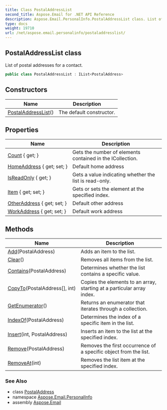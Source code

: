 ```yaml
---
title: Class PostalAddressList
second_title: Aspose.Email for .NET API Reference
description: Aspose.Email.PersonalInfo.PostalAddressList class. List of postal addresses for a contact
type: docs
weight: 19710
url: /net/aspose.email.personalinfo/postaladdresslist/
---
```

## PostalAddressList class

List of postal addresses for a contact.

```csharp
public class PostalAddressList : IList<PostalAddress>
```

## Constructors

| Name | Description |
| --- | --- |
| [PostalAddressList](postaladdresslist/)() | The default constructor. |

## Properties

| Name | Description |
| --- | --- |
| [Count](../../aspose.email.personalinfo/postaladdresslist/count/) { get; } | Gets the number of elements contained in the ICollection. |
| [HomeAddress](../../aspose.email.personalinfo/postaladdresslist/homeaddress/) { get; set; } | Default home address |
| [IsReadOnly](../../aspose.email.personalinfo/postaladdresslist/isreadonly/) { get; } | Gets a value indicating whether the list is read-only. |
| [Item](../../aspose.email.personalinfo/postaladdresslist/item/) { get; set; } | Gets or sets the element at the specified index. |
| [OtherAddress](../../aspose.email.personalinfo/postaladdresslist/otheraddress/) { get; set; } | Default other address |
| [WorkAddress](../../aspose.email.personalinfo/postaladdresslist/workaddress/) { get; set; } | Default work address |

## Methods

| Name | Description |
| --- | --- |
| [Add](../../aspose.email.personalinfo/postaladdresslist/add/)(PostalAddress) | Adds an item to the list. |
| [Clear](../../aspose.email.personalinfo/postaladdresslist/clear/)() | Removes all items from the list. |
| [Contains](../../aspose.email.personalinfo/postaladdresslist/contains/)(PostalAddress) | Determines whether the list contains a specific value. |
| [CopyTo](../../aspose.email.personalinfo/postaladdresslist/copyto/)(PostalAddress[], int) | Copies the elements to an array, starting at a particular array index. |
| [GetEnumerator](../../aspose.email.personalinfo/postaladdresslist/getenumerator/)() | Returns an enumerator that iterates through a collection. |
| [IndexOf](../../aspose.email.personalinfo/postaladdresslist/indexof/)(PostalAddress) | Determines the index of a specific item in the list. |
| [Insert](../../aspose.email.personalinfo/postaladdresslist/insert/)(int, PostalAddress) | Inserts an item to the list at the specified index. |
| [Remove](../../aspose.email.personalinfo/postaladdresslist/remove/)(PostalAddress) | Removes the first occurrence of a specific object from the list. |
| [RemoveAt](../../aspose.email.personalinfo/postaladdresslist/removeat/)(int) | Removes the list item at the specified index. |

### See Also

* class [PostalAddress](../postaladdress/)
* namespace [Aspose.Email.PersonalInfo](../../aspose.email.personalinfo/)
* assembly [Aspose.Email](../../)


